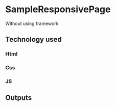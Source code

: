 # SampleResponsivePage
Without using framework
## Technology used 
### Html
### Css
### JS

## Outputs
<a href=""></a>
